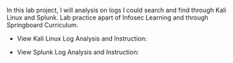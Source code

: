 In this lab project, I will analysis on logs I could search and find through Kali Linux and Splunk. Lab practice apart of Infosec Learning and through Springboard Curriculum.

- View Kali Linux Log Analysis and Instruction:

- View Splunk Log Analysis and Instruction: 
